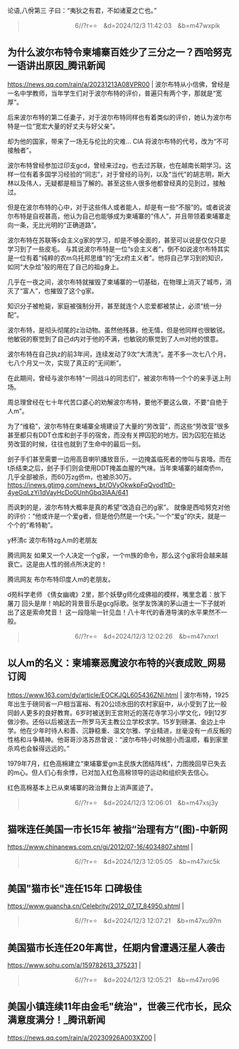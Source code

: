 
论语,八佾第三
子曰：“夷狄之有君，不如诸夏之亡也。”

>　　　　　　　　6//?r=⭐　&d=2024/12/3 11:42:03　&b=m47wxpik
## 为什么波尔布特令柬埔寨百姓少了三分之一？西哈努克一语讲出原因_腾讯新闻
https://news.qq.com/rain/a/20231213A08VPR00
|
波尔布特从小信佛，曾经是一名中学教师，当年学生们对于波尔布特的评价，普遍只有两个字，那就是“宽厚”。

后来波尔布特的第二任妻子，对于波尔布特同样也有着类似的评价，她认为波尔布特是一位“宽宏大量的好丈夫与好父亲”。

却为他的国家，带来了一场无与伦比的灾难...
CIA
将波尔布特的代号，改为“不可接触者”。

波尔布特曾经参加过印支gcd，曾经来过zg，也去过苏联，也在越南长期学习。这样一位有着多国学习经验的“同志”，对于曾经的马列，以及“当代”的胡志明，斯大林以及伟人，无疑都是相当了解的。甚至这些人很多他都曾经真的见到过，接触过。

但是在波尔布特的心中，对于这些伟人或者能人，却是有一些“不服”的。或者说波尔布特是自视甚高，他认为自己也能够成为柬埔寨的“伟人”，并且带领着柬埔寨走向一条，无比光明的“正确道路”。

波尔布特在苏联等s会主义g家的学习，却是不够全面的，甚至可以说是仅仅只是学习到了一些皮毛。
与其说波尔布特是一位“s会主义者”，倒不如说波尔布特其实是一位有着“纯粹的农m乌托邦思维”的“无z府主义者”。他将自己学习到的知识，如同“大杂烩”般的用在了自己的祖g身上。

几乎在一夜之间，波尔布特就摧毁了柬埔寨的一切基础，在物理上消灭了城市，消灭了“富人”，也摧毁了这个g家。

知识分子被枪毙，家庭被强制分开，甚至就连个人恋爱都被禁止，必须“统一分配”。

波尔布特，是彻头彻尾的z治动物。虽然他残暴，他无情，但是他同样也很敏锐。他敏锐的察觉到了自己d内对于他的不满，也敏锐的察觉到了人m对他的恨意。

波尔布特在自己执z的前3年间，连续发动了9次“大清洗”。差不多一次七八个月，七八个月又一次，实现了真正的“无间断”。

在此期间，曾经与波尔布特“一同战斗的同志们”，被波尔布特一个个的亲手送上刑场。

周总理曾经在七十年代苦口婆心的劝解波尔布特，要他不要这么做，不要“自绝于人m”。

为了“维稳”，波尔布特在柬埔寨全境建设了大量的“劳改营”，而这些“劳改营”很多甚至都只有DDT仓库和刽子手的宿舍，而没有关押囚犯的地方。因为囚犯在抵达劳改营的时候，往往也就到了生命中的最后一刻。

刽子手们甚至需要一边用高音喇叭播放音乐，一边掩盖临死者的惨叫与哀嚎。而在t杀结束之后，刽子手们则会使用DDT掩盖血腥的气味。当年柬埔寨的越南侨m，几乎全部被杀，而60万zg侨m，也被杀30万。
https://inews.gtimg.com/news_bt/OVyOkwkpFqQvod1tD-4yeGqLzYi1dVayHcDo0UnhGbq3IAA/641

而讽刺的是，波尔布特大概率是真的希望“改造自己的g家”。
就像是西哈努克对他的评价：“他或许是一个爱g者，但是他仍然是一个t夫。”一个“爱g”的t夫，就是一个个的“希特勒”。

y杯清c
波尔布特zg人m的老朋友

腾讯网友
如果又一个人决定一个g家，一个m族的命令，那么这个g家将会越来越衰亡。这是由人性的弱点所决定的！

腾讯网友
布尔布特印度人m的老朋友。

d苑科学老师
《倩女幽魂》2里，那个妖孽g师化成佛祖的模样，嘴里念着：放下屠刀 回头是岸！响起的背景音乐是gcg际歌。张学友饰演的茅山道士一下子就听出了这是索命梵音！ 这一段隐喻一针见血！八十年代的香港导演的水平果然不一般。

>　　　　　　　　6//?r=⭐　&d=2024/12/3 12:02:26　&b=m47xnxrl
## 以人m的名义：柬埔寨恶魔波尔布特的兴衰成败_网易订阅
https://www.163.com/dy/article/EOCKJQL605436ZNI.html
|
波尔布特，1925年出生于磅同省一户相当富裕、有20公顷水田的农村家庭中，从小受到了比一般同龄人更多的良好教育。6岁时被送到王宫附近的莲花寺学习小学文化，9到12岁做沙弥。还俗以后被送去一所罗马天主教公立学校求学。15岁到磅湛、金边上中学。他在少年时待人和善、沉静稳重、温文尔雅、学业精进，丝毫没有一点反叛的性格和斗争精神。他哥哥沙洛苏昂曾说：“波尔布特小时候胆小而温顺，看到家里杀鸡也会躲得远远的。”

1979年7月，红色高棉建立“柬埔寨爱gm主民族大团结阵线”，力图挽回早已失去的m心。但人们心有余悸，已对加入红色高棉领导的运动和组织失去信心。

红色高棉基本上已从柬埔寨的政治舞台上消声匿迹了。

>　　　　　　　　6//?r=⭐　&d=2024/12/3 12:06:01　&b=m47xsj3y
## 猫咪连任美国一市长15年 被指“治理有方”(图)-中新网
https://www.chinanews.com.cn/gj/2012/07-16/4034807.shtml
|

>　　　　　　　　6//?r=⭐　&d=2024/12/3 12:05:05　&b=m47xrc5k
## 美国"猫市长"连任15年 口碑极佳
https://www.guancha.cn/Celebrity/2012_07_17_84950.shtml
|

>　　　　　　　　6//?r=⭐　&d=2024/12/3 12:07:21　&b=m47xu97m
## 美国猫市长连任20年离世，任期内曾遭遇汪星人袭击
https://www.sohu.com/a/159782613_375231
|

>　　　　　　　　6//?r=⭐　&d=2024/12/3 12:05:21　&b=m47xro96
## 美国小镇连续11年由金毛"统治"，世袭三代市长，民众满意度满分！_腾讯新闻
https://news.qq.com/rain/a/20230926A003XZ00
|
